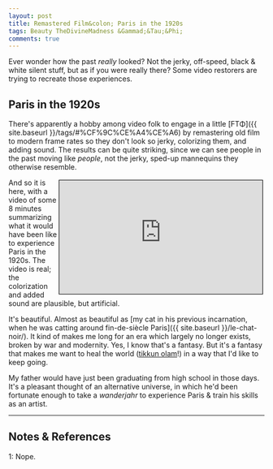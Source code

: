 ```yaml
---
layout: post
title: Remastered Film&colon; Paris in the 1920s
tags: Beauty TheDivineMadness &Gammad;&Tau;&Phi;
comments: true
---
```


Ever wonder how the past _really_ looked?  Not the jerky, off-speed, black &amp; white
silent stuff, but as if you were really there?  Some video restorers are trying to
recreate those experiences.  


## Paris in the 1920s  

There's apparently a hobby among video folk to engage in a little
[&Gammad;&Tau;&Phi;]({{ site.baseurl }}/tags/#%CF%9C%CE%A4%CE%A6) by
remastering old film to modern frame rates so they don't look so jerky, colorizing them,
and adding sound.  The results can be quite striking, since we can see people in the past
moving like _people_, not the jerky, sped-up mannequins they otherwise resemble.

<iframe width="400" height="224" src="https://www.youtube.com/embed/mgVl6Yk4itw" allow="accelerometer; encrypted-media; gyroscope; picture-in-picture" allowfullscreen style="float: right; margin: 3px 3px 3px 3px; border: 1px solid #000000;"></iframe>
And so it is here, with a video of some 8 minutes summarizing what it would have been like
to experience Paris in the 1920s.  The video is real; the colorization and added sound
are plausible, but artificial.  

It's beautiful.  Almost as beautiful as [my cat in his previous incarnation, when he was
catting around fin-de-siècle Paris]({{ site.baseurl }}/le-chat-noir/).  It kind of makes
me long for an era which largely no longer exists, broken by war and modernity.  Yes, I
know that's a fantasy.  But it's a fantasy that makes me want to heal the world
([tikkun olam](https://en.wikipedia.org/wiki/Tikkun_olam)!) in a way that I'd like to keep
going.  

My father would have just been graduating from high school in those days.  It's a pleasant
thought of an alternative universe, in which he'd been fortunate enough to take a
_wanderjahr_ to experience Paris &amp; train his skills as an artist.  

---

## Notes &amp; References  

<!--
<sup id="fn1a">[[1]](#fn1)</sup>

<a id="fn1">1</a>: ***, ["***"](***), *** [↩](#fn1a)  

<a href="{{ site.baseurl }}/images/***">
  <img src="{{ site.baseurl }}/images/***" width="400" height="***" alt="***" title="***" style="float: right; margin: 3px 3px 3px 3px; border: 1px solid #000000;">
</a>

<iframe width="400" height="224" src="***" allow="accelerometer; encrypted-media; gyroscope; picture-in-picture" allowfullscreen style="float: right; margin: 3px 3px 3px 3px; border: 1px solid #000000;"></iframe>
-->

<a id="fn1">1</a>: Nope.  

